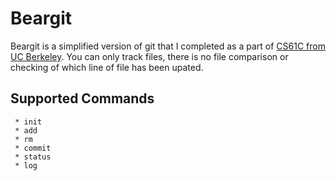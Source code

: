 # Beargit
Beargit is a simplified version of git that I completed as a part of [CS61C from UC Berkeley](http://inst.eecs.berkeley.edu/~cs61c/sp15/hw/01/hw1.html). You can only track files, there is no file comparison or checking of which line of file has been upated. 

## Supported Commands
```
 * init
 * add
 * rm
 * commit
 * status
 * log
```


